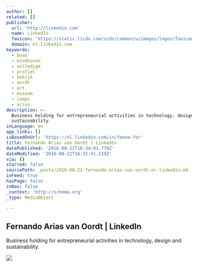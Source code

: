 ```yaml
---
author: []
related: []
publisher:
  url: 'http://linkedin.com'
  name: LinkedIn
  favicon: 'https://static.licdn.com/scds/common/u/images/logos/favicons/v1/favicon.ico'
  domain: nl.linkedin.com
keywords:
  - booo
  - eindhoven
  - volledige
  - profiel
  - bekijk
  - oordt
  - art
  - museum
  - lamps
  - arias
description: >-
  Business holding for entrepreneurial activities in technology, design and
  sustainability.
inLanguage: en
app_links: []
isBasedOnUrl: 'https://nl.linkedin.com/in/fenno-fer'
title: Fernando Arias van Oordt | LinkedIn
datePublished: '2016-08-22T16:34:01.770Z'
dateModified: '2016-08-22T16:32:41.519Z'
via: {}
starred: false
sourcePath: _posts/2016-08-22-fernando-arias-van-oordt-or-linkedin.md
inFeed: true
hasPage: false
inNav: false
_context: 'http://schema.org'
_type: MediaObject

---
```

<article style=""><h1>Fernando Arias van Oordt | LinkedIn</h1><p>Business holding for entrepreneurial activities in technology, design and sustainability.</p><img src="https://media.licdn.com/mpr/mpr/shrinknp_200_200/AAEAAQAAAAAAAAfdAAAAJDM3MDQ0MmUzLWU2YzctNDU1Zi1hMGExLWRkYzE0NjY2MDlhMA.jpg" /></article>